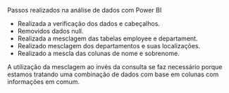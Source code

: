 Passos realizados na análise de dados com Power BI

- Realizada a verificação dos dados e cabeçalhos.
- Removidos dados null.
- Realizada a mesclagem das tabelas employee e departament.
- Realizado mesclagem dos departamentos e suas localizações.
- Realizado a mescla das colunas de nome e sobrenome.

A utilização da mesclagem ao invés da consulta se faz necessário porque estamos tratando uma combinação de dados com base em colunas com informações em comum.